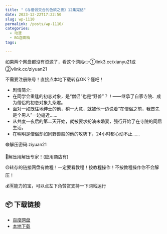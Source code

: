 ```yaml
---
title: "《与僧侣交合的色欲之夜》12集完结"
date: 2023-12-22T17:22:50
slug: wp-1110
permalink: /posts/wp-1110/
categories:
  - 动漫
  - BG泡面档
tags:

---
```


如果两个网盘都没有资源了，看这个网站👉①link3.cc/xianyu21或②vlink.cc/ziyuan21

不需要注册账号！直接点本地下载转存OK？懂吧！

*   剧情简介:
*   在同学会重逢的初恋对象，是“僧侣”也是“野兽”？！——继承了自家寺院、成为僧侣的初恋对象九条君。
*   面对一如既往地绅士的他，稍一大意，就被他一边说着“在僧侣之前，我首先是个男人”一边逼近……
*   从共度一夜后的第二天开始，就被要求扮演未婚妻，强行开始了在寺院的同居生活。
*   在明明是僧侣却如同野兽般的他的攻势下，24小时都心动不止……

🟢解压密码:ziyuan21

🔵解压用解压专家！(应用商店有)

🟡转存的链接网盘有教程！一定要看教程！按教程操作！不按教程操作你不会解压！

💰🈶能力的宝，可以点左下角赞赏支持一下网站运行

## 📦 下载链接
- [百度网盘](https://blziyuan21.com/pay-download/1110?key=9836e93191&down_id=0)
- [本地下载](https://blziyuan21.com/pay-download/1110?key=9836e93191&down_id=1)

